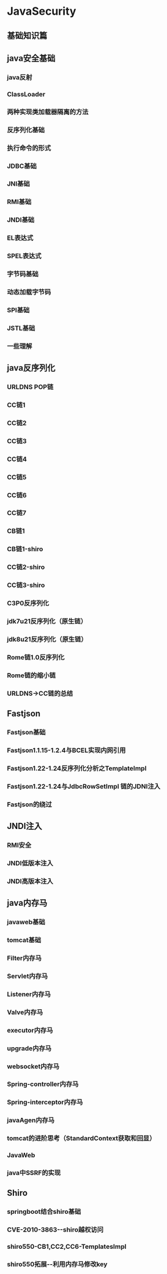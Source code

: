 # JavaSecurity

## 基础知识篇

## java安全基础

### java反射

### ClassLoader

### 两种实现类加载器隔离的方法

### 反序列化基础

### 执行命令的形式

### JDBC基础

### JNI基础

### RMI基础

### JNDI基础

### EL表达式

### SPEL表达式

### 字节码基础

### 动态加载字节码

### SPI基础

### JSTL基础

### 一些理解

## java反序列化

### URLDNS POP链

### CC链1

### CC链2

### CC链3

### CC链4

### CC链5

### CC链6

### CC链7

### CB链1

### CB链1-shiro

### CC链2-shiro

### CC链3-shiro

### C3P0反序列化

### jdk7u21反序列化（原生链）

### jdk8u21反序列化（原生链）

### Rome链1.0反序列化

### Rome链的缩小链

### URLDNS->CC链的总结

## Fastjson

### Fastjson基础

### Fastjson1.1.15-1.2.4与BCEL实现内网引用

### Fastjson1.22-1.24反序列化分析之TemplateImpl

### Fastjson1.22-1.24与JdbcRowSetImpl 链的JDNI注入

### Fastjson的绕过

## JNDI注入

### RMI安全

### JNDI低版本注入

### JNDI高版本注入

## java内存马

### javaweb基础

### tomcat基础

### Filter内存马

### Servlet内存马

### Listener内存马

### Valve内存马

### executor内存马

### upgrade内存马

### websocket内存马

### Spring-controller内存马

### Spring-interceptor内存马

### javaAgen内存马

### tomcat的进阶思考（StandardContext获取和回显）

### JavaWeb

### java中SSRF的实现

## Shiro

### springboot结合shiro基础

### CVE-2010-3863--shiro越权访问

### shiro550-CB1,CC2,CC6-TemplatesImpl

### shiro550拓展--利用内存马修改key